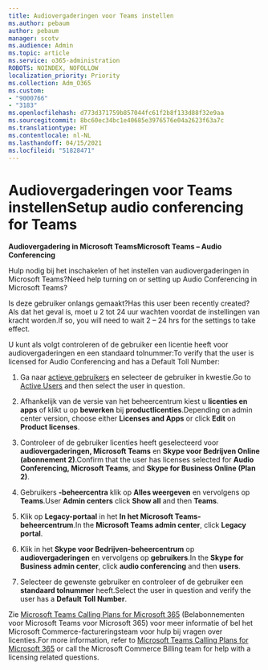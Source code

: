 ```yaml
---
title: Audiovergaderingen voor Teams instellen
ms.author: pebaum
author: pebaum
manager: scotv
ms.audience: Admin
ms.topic: article
ms.service: o365-administration
ROBOTS: NOINDEX, NOFOLLOW
localization_priority: Priority
ms.collection: Adm_O365
ms.custom:
- "9000766"
- "3183"
ms.openlocfilehash: d773d371759b857044fc61f2b8f133d88f32e9aa
ms.sourcegitcommit: 8bc60ec34bc1e40685e3976576e04a2623f63a7c
ms.translationtype: HT
ms.contentlocale: nl-NL
ms.lasthandoff: 04/15/2021
ms.locfileid: "51828471"
---
```

# <a name="setup-audio-conferencing-for-teams"></a><span data-ttu-id="46562-102">Audiovergaderingen voor Teams instellen</span><span class="sxs-lookup"><span data-stu-id="46562-102">Setup audio conferencing for Teams</span></span>

<span data-ttu-id="46562-103">**Audiovergadering in Microsoft Teams**</span><span class="sxs-lookup"><span data-stu-id="46562-103">**Microsoft Teams – Audio Conferencing**</span></span>

<span data-ttu-id="46562-104">Hulp nodig bij het inschakelen of het instellen van audiovergaderingen in Microsoft Teams?</span><span class="sxs-lookup"><span data-stu-id="46562-104">Need help turning on or setting up Audio Conferencing in Microsoft Teams?</span></span>

<span data-ttu-id="46562-105">Is deze gebruiker onlangs gemaakt?</span><span class="sxs-lookup"><span data-stu-id="46562-105">Has this user been recently created?</span></span>  <span data-ttu-id="46562-106">Als dat het geval is, moet u 2 tot 24 uur wachten voordat de instellingen van kracht worden.</span><span class="sxs-lookup"><span data-stu-id="46562-106">If so, you will need to wait 2 – 24 hrs for the settings to take effect.</span></span>

<span data-ttu-id="46562-107">U kunt als volgt controleren of de gebruiker een licentie heeft voor audiovergaderingen en een standaard tolnummer:</span><span class="sxs-lookup"><span data-stu-id="46562-107">To verify that the user is licensed for Audio Conferencing and has a Default Toll Number:</span></span>

1. <span data-ttu-id="46562-108">Ga naar [actieve gebruikers](https://admin.microsoft.com/Adminportal/Home?source=applauncher#/users) en selecteer de gebruiker in kwestie.</span><span class="sxs-lookup"><span data-stu-id="46562-108">Go to [Active Users](https://admin.microsoft.com/Adminportal/Home?source=applauncher#/users) and then select the user in question.</span></span>

2. <span data-ttu-id="46562-109">Afhankelijk van de versie van het beheercentrum kiest u **licenties en apps** of klikt u op **bewerken** bij **productlicenties**.</span><span class="sxs-lookup"><span data-stu-id="46562-109">Depending on admin center version, choose either **Licenses and Apps** or click **Edit** on **Product licenses**.</span></span>

3. <span data-ttu-id="46562-110">Controleer of de gebruiker licenties heeft geselecteerd voor **audiovergaderingen, Microsoft Teams** en **Skype voor Bedrijven Online (abonnement 2)**.</span><span class="sxs-lookup"><span data-stu-id="46562-110">Confirm that the user has licenses selected for **Audio Conferencing, Microsoft Teams**, and **Skype for Business Online (Plan 2)**.</span></span>

4. <span data-ttu-id="46562-111">Gebruikers **-beheercentra** klik op **Alles weergeven** en vervolgens op **Teams**.</span><span class="sxs-lookup"><span data-stu-id="46562-111">User **Admin centers** click **Show all** and then **Teams**.</span></span>

5. <span data-ttu-id="46562-112">Klik op **Legacy-portaal** in het **In het Microsoft Teams-beheercentrum**.</span><span class="sxs-lookup"><span data-stu-id="46562-112">In the **Microsoft Teams admin center**, click **Legacy portal**.</span></span>

6. <span data-ttu-id="46562-113">Klik in het **Skype voor Bedrijven-beheercentrum** op **audiovergaderingen** en vervolgens op **gebruikers**.</span><span class="sxs-lookup"><span data-stu-id="46562-113">In the **Skype for Business admin center**, click **audio conferencing** and then **users**.</span></span>

7. <span data-ttu-id="46562-114">Selecteer de gewenste gebruiker en controleer of de gebruiker een **standaard tolnummer** heeft.</span><span class="sxs-lookup"><span data-stu-id="46562-114">Select the user in question and verify the user has a **Default Toll Number**.</span></span>

<span data-ttu-id="46562-115">Zie [Microsoft Teams Calling Plans for Microsoft 365](https://docs.microsoft.com/microsoftteams/calling-plans-for-office-365) (Belabonnementen voor Microsoft Teams voor Microsoft 365) voor meer informatie of bel het Microsoft Commerce-factureringsteam voor hulp bij vragen over licenties.</span><span class="sxs-lookup"><span data-stu-id="46562-115">For more information, refer to [Microsoft Teams Calling Plans for Microsoft 365](https://docs.microsoft.com/microsoftteams/calling-plans-for-office-365) or call the Microsoft Commerce Billing team for help with a licensing related questions.</span></span>